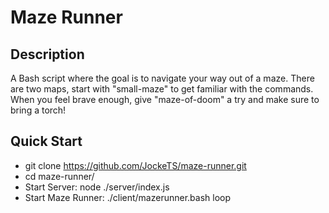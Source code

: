 # Maze Runner

## Description
A Bash script where the goal is to navigate your way out of a maze.
There are two maps, start with "small-maze" to get familiar with the commands.
When you feel brave enough, give "maze-of-doom" a try and make sure to bring a torch!

## Quick Start
* git clone https://github.com/JockeTS/maze-runner.git
* cd maze-runner/
* Start Server: node ./server/index.js
* Start Maze Runner: ./client/mazerunner.bash loop
